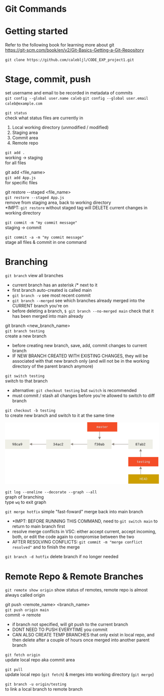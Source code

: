 # Git Commands

# Getting started

Refer to the following book for learning more about git  
https://git-scm.com/book/en/v2/Git-Basics-Getting-a-Git-Repository

`git clone https://github.com/calebljl/CODE_EXP_project1.git`

# Stage, commit, push

set username and email to be recorded in metadata of commits  
`git config --global user.name caleb`
`git config --global user.email caleb@example.com`

`git status`  
check what status files are currently in

1. Local working directory (unmodified / modified)
2. Staging area
3. Commit area
4. Remote repo

`git add .`  
working -> staging  
for all files

git add <file_name>  
`git add App.js`  
for specific files

git restore --staged <file_name>  
`git restore --staged App.js`  
remove from staging area, back to working directory  
\*IMPT: `git restore` without staged tag will DELETE current changes in working directory

`git commit -m "my commit message"`  
staging -> commit

`git commit -a -m "my commit message"`  
stage all files & commit in one command

# Branching

`git branch`
view all branches

- current branch has an asterisk /\* next to it
- first branch auto-created is called main
- `git branch -v` see most recent commit
- `git branch --merged` see which branches already merged into the CURRENT branch you're on
- before deleting a branch, `$ git branch --no-merged main` check that it has been merged into main already

git branch <new_branch_name>  
`git branch testing`  
create a new branch

- before creating new branch, save, add, commit changes to current branch
- IF NEW BRANCH CREATED WITH EXISTING CHANGES, they will be associated with that new branch only (and will not be in the working directory of the parent branch anymore)

`git switch testing`  
switch to that branch

- alternative: `git checkout testing` but `switch` is recommended
- must commit / stash all changes before you're allowed to switch to diff branch

`git checkout -b testing`  
to create new branch and switch to it at the same time

![alt text](branch.png)

`git log --oneline --decorate --graph --all`  
graph of branching  
type `wq` to exit graph

`git merge hotfix`
simple "fast-foward" merge back into main branch

- \*IMPT: BEFORE RUNNING THIS COMMAND, need to `git switch main` to return to main branch first
- resolve merge conflicts in VSC: either accept current, accept incoming, both, or edit the code again to compromise between the two
- AFTER RESOLVING CONFLICTS: `git commit -m "merge conflict resolved"` and to finish the merge

`git branch -d hotfix`
delete branch if no longer needed

# Remote Repo & Remote Branches

`git remote show origin`
show status of remotes, remote repo is almost always called origin

git push <remote_name> <branch_name>  
`git push origin main`  
commit -> remote

- if branch not specified, will git push to the current branch
- DONT NEED TO PUSH EVERYTIME you commit
- CAN ALSO CREATE TEMP BRANCHES that only exist in local repo, and then delete after a couple of hours once merged into another parent branch

`git fetch origin`  
update local repo aka commit area

`git pull`  
update local repo (`git fetch`) & merges into working directory (`git merge`)

`git branch -u origin/testing`  
to link a local branch to remote branch
